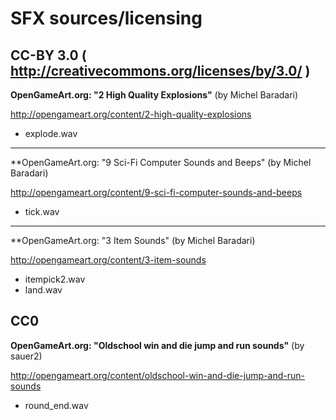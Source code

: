 # SFX sources/licensing

## CC-BY 3.0 ( http://creativecommons.org/licenses/by/3.0/ )

**OpenGameArt.org: "2 High Quality Explosions"** (by Michel Baradari)

http://opengameart.org/content/2-high-quality-explosions

* explode.wav

---
**OpenGameArt.org: "9 Sci-Fi Computer Sounds and Beeps" (by Michel Baradari)

http://opengameart.org/content/9-sci-fi-computer-sounds-and-beeps

* tick.wav

---
**OpenGameArt.org: "3 Item Sounds" (by Michel Baradari)

http://opengameart.org/content/3-item-sounds

* itempick2.wav
* land.wav

## CC0 

**OpenGameArt.org: "Oldschool win and die jump and run sounds"** (by sauer2)

http://opengameart.org/content/oldschool-win-and-die-jump-and-run-sounds

* round_end.wav
